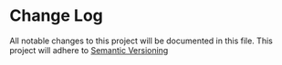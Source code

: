 # Change Log
All notable changes to this project will be documented in this file.
This project will adhere to [Semantic Versioning](http://semver.org/)
